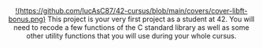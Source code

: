 <div align="center">
<a href="">!(https://github.com/lucAsC87/42-cursus/blob/main/covers/cover-libft-bonus.png)</a>
   This project is your very first project as a student at 42. You will need to recode a few functions of the C standard library as well as some other utility functions that you will use during your whole cursus. 
</div>
